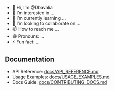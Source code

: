 - 👋 Hi, I’m @Dbavalia
- 👀 I’m interested in ...
- 🌱 I’m currently learning ...
- 💞️ I’m looking to collaborate on ...
- 📫 How to reach me ...
- 😄 Pronouns: ...
- ⚡ Fun fact: ...

## Documentation
- API Reference: [docs/API_REFERENCE.md](docs/API_REFERENCE.md)
- Usage Examples: [docs/USAGE_EXAMPLES.md](docs/USAGE_EXAMPLES.md)
- Docs Guide: [docs/CONTRIBUTING_DOCS.md](docs/CONTRIBUTING_DOCS.md)

<!---
Dbavalia/Dbavalia is a ✨ special ✨ repository because its `README.md` (this file) appears on your GitHub profile.
You can click the Preview link to take a look at your changes.
--->
